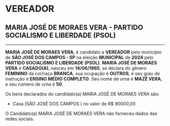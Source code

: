 # VEREADOR
## MARIA JOSÉ DE MORAES VERA - PARTIDO SOCIALISMO E LIBERDADE (PSOL)
---
**MARIA JOSÉ DE MORAES VERA**, é candidato a **VEREADOR** pelo município de **SÃO JOSÉ DOS CAMPOS - SP** na eleição **MUNICIPAL** de **2024** pelo **PARTIDO SOCIALISMO E LIBERDADE (PSOL)**.
**MARIA JOSÉ DE MORAES VERA** é **CASADO(A)**, nasceu em **14/06/1965**, se declara do gênero **FEMININO** da cor/raça **BRANCA**, sua ocupação é **OUTROS**, e seu grau de instrução é **ENSINO MÉDIO COMPLETO**.
Seu nome de urna é **MAZÉ VERA**, e seu número de urna é **50**.

Os bens declarados do candidato(a) MARIA JOSÉ DE MORAES VERA são: 
- Casa (SÃO JOSÉ DOS CAMPOS ) no valor de R$ 90000,00

O Candidato(a) MARIA JOSÉ DE MORAES VERA não forneceu dados das redes sociais.